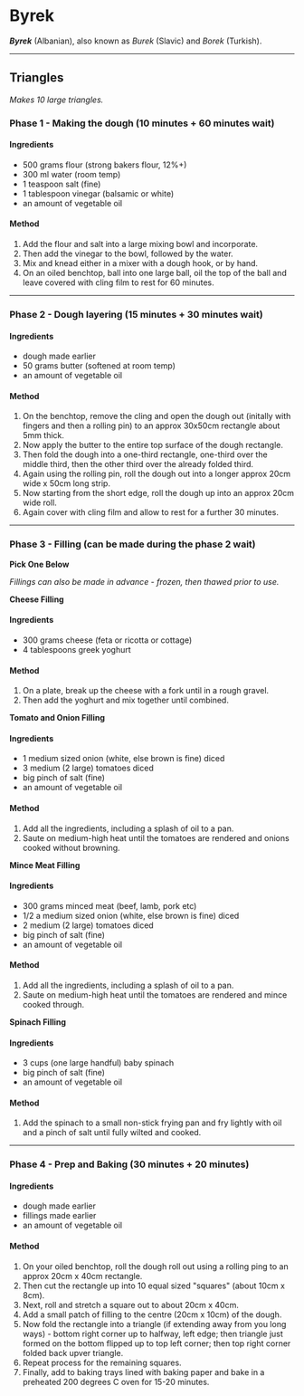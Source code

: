 # Byrek

***Byrek*** (Albanian), also known as *Burek* (Slavic) and *Borek* (Turkish).

---

## Triangles

*Makes 10 large triangles.*

### Phase 1 - Making the dough (10 minutes + 60 minutes wait)

#### Ingredients

* 500 grams flour (strong bakers flour, 12%+)
* 300 ml water (room temp)
* 1 teaspoon salt (fine)
* 1 tablespoon vinegar (balsamic or white)
* an amount of vegetable oil

#### Method

1. Add the flour and salt into a large mixing bowl and incorporate.
1. Then add the vinegar to the bowl, followed by the water.
1. Mix and knead either in a mixer with a dough hook, or by hand.
1. On an oiled benchtop, ball into one large ball, oil the top of the ball and leave covered with cling film to rest for 60 minutes.

---

### Phase 2 - Dough layering (15 minutes + 30 minutes wait)

#### Ingredients

* dough made earlier
* 50 grams butter (softened at room temp)
* an amount of vegetable oil

#### Method

1. On the benchtop, remove the cling and open the dough out (initally with fingers and then a rolling pin) to an approx 30x50cm rectangle about 5mm thick.
1. Now apply the butter to the entire top surface of the dough rectangle.
1. Then fold the dough into a one-third rectangle, one-third over the middle third, then the other third over the already folded third.
1. Again using the rolling pin, roll the dough out into a longer approx 20cm wide x 50cm long strip.
1. Now starting from the short edge, roll the dough up into an approx 20cm wide roll.
1. Again cover with cling film and allow to rest for a further 30 minutes.

---

### Phase 3 - Filling (can be made during the phase 2 wait)

**Pick One Below**

*Fillings can also be made in advance - frozen, then thawed prior to use.*

**Cheese Filling**

#### Ingredients

* 300 grams cheese (feta or ricotta or cottage)
* 4 tablespoons greek yoghurt

#### Method

1. On a plate, break up the cheese with a fork until in a rough gravel.
1. Then add the yoghurt and mix together until combined.


**Tomato and Onion Filling**

#### Ingredients

* 1 medium sized onion (white, else brown is fine) diced
* 3 medium (2 large) tomatoes diced
* big pinch of salt (fine)
* an amount of vegetable oil

#### Method

1. Add all the ingredients, including a splash of oil to a pan.
1. Saute on medium-high heat until the tomatoes are rendered and onions cooked without browning.


**Mince Meat Filling**

#### Ingredients

* 300 grams minced meat (beef, lamb, pork etc)
* 1/2 a medium sized onion (white, else brown is fine) diced
* 2 medium (2 large) tomatoes diced
* big pinch of salt (fine)
* an amount of vegetable oil


#### Method

1. Add all the ingredients, including a splash of oil to a pan.
1. Saute on medium-high heat until the tomatoes are rendered and mince cooked through.


**Spinach Filling**

#### Ingredients

* 3 cups (one large handful) baby spinach
* big pinch of salt (fine)
* an amount of vegetable oil

#### Method

1. Add the spinach to a small non-stick frying pan and fry lightly with oil and a pinch of salt until fully wilted and cooked.

---

### Phase 4 - Prep and Baking (30 minutes + 20 minutes)

#### Ingredients

* dough made earlier
* fillings made earlier
* an amount of vegetable oil

#### Method

1. On your oiled benchtop, roll the dough roll out using a rolling ping to an approx 20cm x 40cm rectangle.
1. Then cut the rectangle up into 10 equal sized "squares" (about 10cm x 8cm).
1. Next, roll and stretch a square out to about 20cm x 40cm.
1. Add a small patch of filling to the centre (20cm x 10cm) of the dough.
1. Now fold the rectangle into a triangle (if extending away from you long ways) - bottom right corner up to halfway, left edge; then triangle just formed on the bottom flipped up to top left corner; then top right corner folded back upver triangle.
1. Repeat process for the remaining squares.
1. Finally, add to baking trays lined with baking paper and bake in a preheated 200 degrees C oven for 15-20 minutes.

